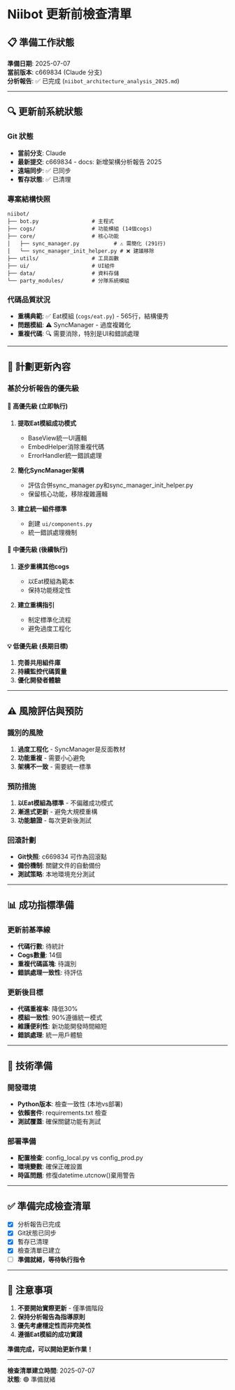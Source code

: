 # Niibot 更新前檢查清單

## 📋 準備工作狀態

**準備日期**: 2025-07-07  
**當前版本**: c669834 (Claude 分支)  
**分析報告**: ✅ 已完成 (`niibot_architecture_analysis_2025.md`)

---

## 🔍 更新前系統狀態

### Git 狀態
- **當前分支**: Claude
- **最新提交**: c669834 - docs: 新增架構分析報告 2025
- **遠端同步**: ✅ 已同步
- **暫存狀態**: ✅ 已清理

### 專案結構快照
```
niibot/
├── bot.py                 # 主程式
├── cogs/                  # 功能模組 (14個cogs)
├── core/                  # 核心功能
│   ├── sync_manager.py           # ⚠️ 需簡化 (291行)
│   └── sync_manager_init_helper.py # ❌ 建議移除
├── utils/                 # 工具函數
├── ui/                    # UI組件
├── data/                  # 資料存儲
└── party_modules/         # 分隊系統模組
```

### 代碼品質狀況
- **重構典範**: ✅ Eat模組 (`cogs/eat.py`) - 565行，結構優秀
- **問題模組**: ⚠️ SyncManager - 過度複雜化
- **重複代碼**: 🔍 需要消除，特別是UI和錯誤處理

---

## 🎯 計劃更新內容

### 基於分析報告的優先級

#### 🚀 高優先級 (立即執行)
1. **提取Eat模組成功模式**
   - BaseView統一UI邏輯
   - EmbedHelper消除重複代碼  
   - ErrorHandler統一錯誤處理

2. **簡化SyncManager架構**
   - 評估合併sync_manager.py和sync_manager_init_helper.py
   - 保留核心功能，移除複雜邏輯

3. **建立統一組件標準**
   - 創建 `ui/components.py`
   - 統一錯誤處理機制

#### 🔄 中優先級 (後續執行)
1. **逐步重構其他cogs**
   - 以Eat模組為範本
   - 保持功能穩定性

2. **建立重構指引**
   - 制定標準化流程
   - 避免過度工程化

#### 💡 低優先級 (長期目標)
1. **完善共用組件庫**
2. **持續監控代碼質量**
3. **優化開發者體驗**

---

## ⚠️ 風險評估與預防

### 識別的風險
1. **過度工程化** - SyncManager是反面教材
2. **功能重複** - 需要小心避免
3. **架構不一致** - 需要統一標準

### 預防措施
1. **以Eat模組為標準** - 不偏離成功模式
2. **漸進式更新** - 避免大規模重構
3. **功能驗證** - 每次更新後測試

### 回滾計劃
- **Git快照**: c669834 可作為回滾點
- **備份機制**: 關鍵文件的自動備份
- **測試策略**: 本地環境充分測試

---

## 📊 成功指標準備

### 更新前基準線
- **代碼行數**: 待統計
- **Cogs數量**: 14個
- **重複代碼區塊**: 待識別
- **錯誤處理一致性**: 待評估

### 更新後目標
- **代碼重複率**: 降低30%
- **模組一致性**: 90%遵循統一模式  
- **維護便利性**: 新功能開發時間縮短
- **錯誤處理**: 統一用戶體驗

---

## 🔧 技術準備

### 開發環境
- **Python版本**: 檢查一致性 (本地vs部署)
- **依賴套件**: requirements.txt 檢查
- **測試覆蓋**: 確保關鍵功能有測試

### 部署準備  
- **配置檢查**: config_local.py vs config_prod.py
- **環境變數**: 確保正確設置
- **時區問題**: 修復datetime.utcnow()棄用警告

---

## ✅ 準備完成檢查清單

- [x] 分析報告已完成
- [x] Git狀態已同步
- [x] 暫存已清理
- [x] 檢查清單已建立
- [ ] **準備就緒，等待執行指令**

---

## 📝 注意事項

1. **不要開始實際更新** - 僅準備階段
2. **保持分析報告為指導原則**
3. **優先考慮穩定性而非完美性**
4. **遵循Eat模組的成功實踐**

**準備完成，可以開始更新作業！**

---

**檢查清單建立時間**: 2025-07-07  
**狀態**: 🟢 準備就緒
